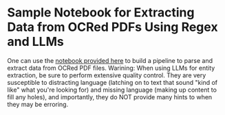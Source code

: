 # Sample Notebook for Extracting Data from OCRed PDFs Using Regex and LLMs

One can use the [notebook provided here](https://github.com/colarusso/entity_extraction/blob/main/PDF%20Entity%20Extraction%20with%20Regex%20and%20LLMs.ipynb) to build a pipeline to parse and extract data from OCRed PDF files. Warining: When using LLMs for entity extraction, be sure to perform extensive quality control. They are very susceptible to distracting language (latching on to text that sound "kind of like" what you're looking for) and missing language (making up content to fill any holes), and importantly, they do NOT provide many hints to when they may be erroring. 

